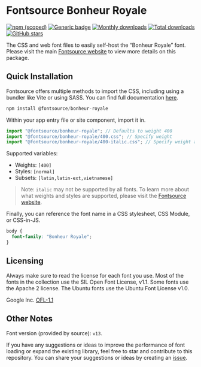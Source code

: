 # Fontsource Bonheur Royale

[![npm (scoped)](https://img.shields.io/npm/v/@fontsource/bonheur-royale?color=brightgreen)](https://www.npmjs.com/package/@fontsource/bonheur-royale) [![Generic badge](https://img.shields.io/badge/fontsource-passing-brightgreen)](https://github.com/fontsource/fontsource) [![Monthly downloads](https://badgen.net/npm/dm/@fontsource/bonheur-royale)](https://github.com/fontsource/fontsource) [![Total downloads](https://badgen.net/npm/dt/@fontsource/bonheur-royale)](https://github.com/fontsource/fontsource) [![GitHub stars](https://img.shields.io/github/stars/fontsource/fontsource.svg?style=social&label=Star)](https://github.com/fontsource/fontsource/stargazers)

The CSS and web font files to easily self-host the “Bonheur Royale” font. Please visit the main [Fontsource website](https://fontsource.org/fonts/bonheur-royale) to view more details on this package.

## Quick Installation

Fontsource offers multiple methods to import the CSS, including using a bundler like Vite or using SASS. You can find full documentation [here](https://fontsource.org/docs/getting-started/introduction).

```javascript
npm install @fontsource/bonheur-royale
```

Within your app entry file or site component, import it in.

```javascript
import "@fontsource/bonheur-royale"; // Defaults to weight 400
import "@fontsource/bonheur-royale/400.css"; // Specify weight
import "@fontsource/bonheur-royale/400-italic.css"; // Specify weight and style
```

Supported variables:
- Weights: `[400]`
- Styles: `[normal]`
- Subsets: `[latin,latin-ext,vietnamese]`

> Note: `italic` may not be supported by all fonts. To learn more about what weights and styles are supported, please visit the [Fontsource website](https://fontsource.org/fonts/bonheur-royale).

Finally, you can reference the font name in a CSS stylesheet, CSS Module, or CSS-in-JS.

```css
body {
  font-family: "Bonheur Royale";
}
```

## Licensing
Always make sure to read the license for each font you use. Most of the fonts in the collection use the SIL Open Font License, v1.1. Some fonts use the Apache 2 license. The Ubuntu fonts use the Ubuntu Font License v1.0.

Google Inc.
[OFL-1.1](http://scripts.sil.org/OFL)

## Other Notes
Font version (provided by source): `v13`.

If you have any suggestions or ideas to improve the performance of font loading or expand the existing library, feel free to star and contribute to this repository. You can share your suggestions or ideas by creating an [issue](https://github.com/fontsource/fontsource/issues).
